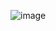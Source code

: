 ![image](https://github.com/DHARUNSURYA/Calculaer_With_Django/assets/121680349/1049a103-e299-411f-990d-004e7e6a3829)
